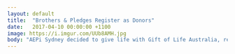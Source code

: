 ```yaml
---
layout: default
title:  "Brothers & Pledges Register as Donors"
date:   2017-04-10 00:00:00 +1100
image: https://i.imgur.com/UUb8AMH.jpg
body: "AEPi Sydney decided to give life with Gift of Life Australia, registering to ensure that their bone marrow type is on file to save a life one day. It takes only 15 minutes, a teaspoon of blood, and getting in contact has never been easier!"
---
```

